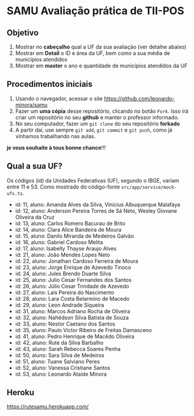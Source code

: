 # SAMU Avaliação prática de TII-POS

## Objetivo

1. Mostrar no __cabeçalho__ qual a UF da sua avaliação (ver detalhe abaixo)
2. Mostrar em __Detail__ o ID e área da UF, bem como a sua média de municípios atendidos
3. Mostrar em __master__ o ano e quantidade de municípios atendidos da UF

## Procedimentos iniciais

1. Usando o navegador, acessar o site https://github.com/leonardo-minora/samu
2. Fazer um __uma cópia__ desse repositório, clicando no botão ```Fork```. Isso irá criar um repositório no seu **github** e manter o professor informado.
3. No seu computador, fazer um ```git clone``` do seu repositório __forkado__
4. A partir daí, use sempre ```git add```, ```git commit``` e ```git push```, como já vínhamos trabalhando nas aulas.

__je vous souhaite à tous bonne chance__!!!

## Qual a sua UF?

Os códigos (id) da Unidades Federativas (UF), segundo o IBGE, variam entre 11 e 53. Como mostrado do código-fonte ```src/app/service/mock-ufs.ts```.

- id: 11, aluno: Amanda Alves da Silva, Vinicius Albuquerque Malafaya
- id: 12, aluno: Anderson Pereira Torres de Sá Neto, Wesley Giovane Oliveira da Cruz
- id: 13, aluno: Carlos Romero Bacurau de Brito
- id: 14, aluno: Clara Alice Bandeira de Moura
- id: 15, aluno: Danilo Miranda de Medeiros Galvão
- id: 16, aluno: Gabriel Cardoso Melita
- id: 17, aluno: Isabelly Thayse Araujo Alves
- id: 21, aluno: João Mendes Lopes Neto
- id: 22, aluno: Jonathan Cardoso Ferreira de Moura
- id: 23, aluno: Jorge Enrique de Azevedo Tinoco
- id: 24, aluno: Jules Brendo Duarte Silva
- id: 25, aluno: Julio Cesar Fernandes dos Santos
- id: 26, aluno: Júlio Cesar Trindade de Azevedo
- id: 27, aluno: Laís Pereira do Nascimento
- id: 28, aluno: Lara Costa Belarmino de Macedo
- id: 29, aluno: Leon Andrade Siqueira
- id: 31, aluno: Marcos Adriano Rocha de Oliveira
- id: 32, aluno: Nahédson Silva Batista de Souza
- id: 33, aluno: Nestor Caetano dos Santos
- id: 35, aluno: Paulo Victor Ribeiro de Freitas Damasceno
- id: 41, aluno: Pedro Henrique de Macêdo Oliveira
- id: 42, aluno: Rute da Silva Barbalho
- id: 43, aluno: Sarah Rebecca Soares Penha
- id: 50, aluno: Sara Silva de Medeiros
- id: 51, aluno: Tuane Salviano Peres
- id: 52, aluno: Vanessa Cristiane Santos
- id: 53, aluno: Leonardo Ataide Minora

## Heroku
https://rutesamu.herokuapp.com/
